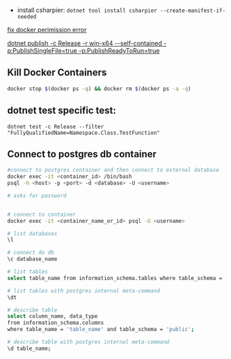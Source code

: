 - install csharpier: `dotnet tool install csharpier --create-manifest-if-needed`

[fix docker perimission error](https://www.digitalocean.com/community/questions/how-to-fix-docker-got-permission-denied-while-trying-to-connect-to-the-docker-daemon-socket) 

[dotnet publish -c Release -r win-x64 --self-contained -p:PublishSingleFile=true -p:PublishReadyToRun=true]()


## Kill Docker Containers

```bash
docker stop $(docker ps -q) && docker rm $(docker ps -a -q)
```

## dotnet test specific test:

```
dotnet test -c Release --filter "FullyQualifiedName=Namespace.Class.TestFunction"
```


## Connect to postgres db container

```sh
#connect to postgres container and then connect to external database
docker exec -it <container_id> /bin/bash
psql -h <host> -p <port> -d <database> -U <username>

# asks for password


# connect to container
docker exec -it <container_name_or_id> psql -U <username>

# list databases
\l

# connect do db
\c database_name

# list tables
select table_name from information_schema.tables where table_schema = 'public';

# list tables with postgres internal meta-command
\dt

# describe table
select column_name, data_type
from information_schema.columns
where table_name = 'table_name' and table_schema = 'public';

# describe table with postgres internal meta-command
\d table_name;

```
